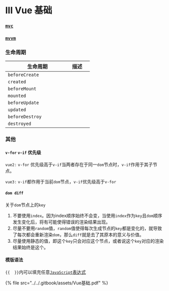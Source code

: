 # III Vue 基础

### [`mvc`](../../notes/concept/mvc-and-mvvm.md#mvc)&#x20;

### [`mvvm`](../../notes/concept/mvc-and-mvvm.md#mvvm)

### 生命周期



<table><thead><tr><th width="187">生命周期</th><th>描述</th><th></th></tr></thead><tbody><tr><td><code>beforeCreate</code></td><td></td><td></td></tr><tr><td><code>created</code></td><td></td><td></td></tr><tr><td><code>beforeMount</code></td><td></td><td></td></tr><tr><td><code>mounted</code></td><td></td><td></td></tr><tr><td><code>beforeUpdate</code></td><td></td><td></td></tr><tr><td><code>updated</code></td><td></td><td></td></tr><tr><td><code>beforeDestroy</code></td><td></td><td></td></tr><tr><td><code>destroyed</code></td><td></td><td></td></tr></tbody></table>

### 其他

#### `v-for`  `v-if` 优先级

`vue2:` `v-for` 优先级高于`v-if`当两者存在于同一`dom`节点时，`v-if`作用于其子节点。

`vue3:` `v-if`都作用于当前`dom`节点，`v-if`优先级高于`v-for`

#### `dom diff`

关于`dom`节点上的`key`

1. 不要使用`index`。因为index顺序始终不会变，当使用`index`作为`key`且`dom`顺序发生变化后，将有可能使得错误的渲染结果出现。
2. 尽量不要用`random`值，`random`值使得每次生成节点的`key`都是变化的，就导致了每次都会重新渲染`dom`，那么`diff`就是去了其原本的意义与价值。
3. 尽量使用静态的值，即这个`key`只会对应这个节点，或者说这个`key`对应的渲染结果始终是这个。

#### 模版语法

`{{  }}`内可以填充任意[`JavaScript`表达式](../../notes/javascript/javascript-biao-da-shi.md)



{% file src="../../.gitbook/assets/Vue基础.pdf" %}
